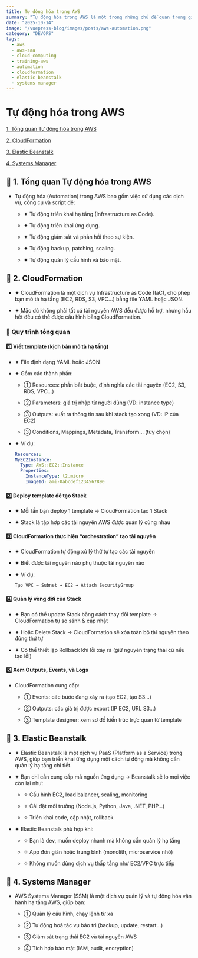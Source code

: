 ```yaml
---
title: Tự động hóa trong AWS
summary: "Tự động hóa trong AWS là một trong những chủ đề quan trọng giúp tối ưu hoá vận hành, giảm thiểu lỗi thủ công, tiết kiệm chi phí và tăng tốc độ triển khai hệ thống."
date: "2025-10-14"
image: "/vuepress-blog/images/posts/aws-automation.png"
category: "DEVOPS"
tags:
  - aws
  - aws-saa
  - cloud-computing
  - training-aws
  - automation
  - cloudformation
  - elastic beanstalk
  - systems manager
---
```


# Tự động hóa trong AWS

[1. Tổng quan Tự động hóa trong AWS](#1)

[2. CloudFormation](#2)

[3. Elastic Beanstalk](#3)

[4. Systems Manager](#4)

<a name="1"></a>

## 📌 1. Tổng quan Tự động hóa trong AWS

- Tự động hóa (Automation) trong AWS bao gồm việc sử dụng các dịch vụ, công cụ và script để:

  - ✦ Tự động triển khai hạ tầng (Infrastructure as Code).
  
  - ✦ Tự động triển khai ứng dụng.
  
  - ✦ Tự động giám sát và phản hồi theo sự kiện.
  
  - ✦ Tự động backup, patching, scaling.
  
  - ✦ Tự động quản lý cấu hình và bảo mật.

<a name="2"></a>

## 📌 2. CloudFormation

- ✦ CloudFormation là một dịch vụ Infrastructure as Code (IaC), cho phép bạn mô tả hạ tầng (EC2, RDS, S3, VPC…) bằng file YAML hoặc JSON.

- ✦ Mặc dù không phải tất cá tài nguyên AWS đều được hỗ trợ, nhưng hầu hết đều có thể được cấu hình bằng CloudFormation.

### 🔹 Quy trình tổng quan

  #### 1️⃣ Viết template (kịch bản mô tả hạ tầng)

  - ✦ File định dạng YAML hoặc JSON

  - ✦ Gồm các thành phần:

    - ➀ Resources: phần bắt buộc, định nghĩa các tài nguyên (EC2, S3, RDS, VPC…)

    - ➁ Parameters: giá trị nhập từ người dùng (VD: instance type)

    - ➂ Outputs: xuất ra thông tin sau khi stack tạo xong (VD: IP của EC2)

    - ➂ Conditions, Mappings, Metadata, Transform… (tùy chọn)

  - ✦ Ví dụ:
    ```yaml
    Resources:
    MyEC2Instance:
      Type: AWS::EC2::Instance
      Properties:
        InstanceType: t2.micro
        ImageId: ami-0abcdef1234567890
    ```

#### 2️⃣ Deploy template để tạo Stack

- ✦ Mỗi lần bạn deploy 1 template → CloudFormation tạo 1 Stack

- ✦ Stack là tập hợp các tài nguyên AWS được quản lý cùng nhau

#### 3️⃣ CloudFormation thực hiện “orchestration” tạo tài nguyên

- ✦ CloudFormation tự động xử lý thứ tự tạo các tài nguyên

- ✦ Biết được tài nguyên nào phụ thuộc tài nguyên nào

- ✦ Ví dụ:
  ```
  Tạo VPC → Subnet → EC2 → Attach SecurityGroup
  ```

#### 4️⃣ Quản lý vòng đời của Stack

- ✦ Bạn có thể update Stack bằng cách thay đổi template → CloudFormation tự so sánh & cập nhật

- ✦ Hoặc Delete Stack → CloudFormation sẽ xóa toàn bộ tài nguyên theo đúng thứ tự

- ✦ Có thể thiết lập Rollback khi lỗi xảy ra (giữ nguyên trạng thái cũ nếu tạo lỗi)

#### 5️⃣ Xem Outputs, Events, và Logs

- CloudFormation cung cấp:

  - ➀ Events: các bước đang xảy ra (tạo EC2, tạo S3…)

  - ➁ Outputs: các giá trị được export (IP EC2, URL S3…)

  - ➂ Template designer: xem sơ đồ kiến trúc trực quan từ template

<a name="3"></a>

## 📌 3. Elastic Beanstalk

- ✦ Elastic Beanstalk là một dịch vụ PaaS (Platform as a Service) trong AWS, giúp bạn triển khai ứng dụng một cách tự động mà không cần quản lý hạ tầng chi tiết.

- ✦ Bạn chỉ cần cung cấp mã nguồn ứng dụng → Beanstalk sẽ lo mọi việc còn lại như:

  - ✧ Cấu hình EC2, load balancer, scaling, monitoring

  - ✧ Cài đặt môi trường (Node.js, Python, Java, .NET, PHP…)

  - ✧ Triển khai code, cập nhật, rollback

- ✦ Elastic Beanstalk phù hợp khi:

  - ✧ Bạn là dev, muốn deploy nhanh mà không cần quản lý hạ tầng

  - ✧ App đơn giản hoặc trung bình (monolith, microservice nhỏ)

  - ✧ Không muốn dùng dịch vụ thấp tầng như EC2/VPC trực tiếp

<a name="4"></a>

## 📌 4. Systems Manager

- AWS Systems Manager (SSM) là một dịch vụ quản lý và tự động hóa vận hành hạ tầng AWS, giúp bạn:

  - ➀ Quản lý cấu hình, chạy lệnh từ xa

  - ➁ Tự động hoá tác vụ bảo trì (backup, update, restart…)

  - ➂ Giám sát trạng thái EC2 và tài nguyên AWS

  - ➃ Tích hợp bảo mật (IAM, audit, encryption)
